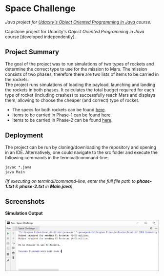 # Space Challenge

<i> Java project for <a href = "https://in.udacity.com/course/object-oriented-programming-in-java--ud283" title = "Udacity's OOPS in Java"> Udacity's Object Oriented Programming in Java </a> course. </i> 

Capstone project for Udacity's <i> Object Oriented Programming in Java </i> course [developed independently].

Project Summary
---------------
The goal of the project was to run simulations of two types of rockets and determine the correct type to use for the mission to Mars. The mission consists of two phases, therefore there are two lists of items to be carried in the rockets. <br> The project runs simulations of loading the payload, launching and landing the rockets in both phases. It calculates the total budget required for each type of rocket (including crashes) to successfully reach Mars and displays them, allowing to choose the cheaper (and correct) type of rocket.

<ul>
<li>The specs for both rockets can be found <a href = "/specs/rocket_specs.txt"> here</a>. </li>
<li>Items to be carried in Phase-1 can be found <a href = "/specs/phase-1.txt"> here</a>. </li>
<li>Items to be carried in Phase-2 can be found <a href = "/specs/phase-2.txt"> here</a>. </li>
</ul>

Deployment
---------
The project can be run by cloning/downloading the repository and opening in an IDE. Alternatively, one could navigate to the src folder and execute the following commands in the terminal/command-line:
```
javac *.java
java Main
```
<i>(If executing on terminal/command-line, enter the full file path to <b>phase-1.txt</b> & <b>phase-2.txt</b> in <b>Main.java</b>) </i>

Screenshots
----------
<b> Simulation Output </b>

![Simulation Output](screenshots/output.PNG?raw=true "Simulation Output")
